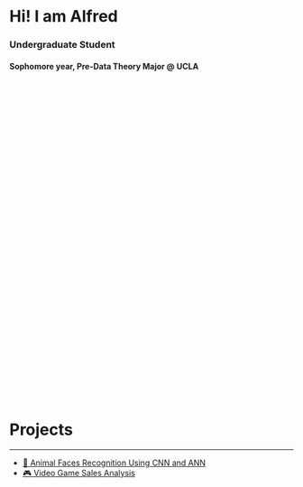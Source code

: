<pre>









  

  
  
</pre>

<h1><b>Hi! I am Alfred</b></h1>
<h3>Undergraduate Student</h3>
<h4>Sophomore year, Pre-Data Theory Major @ UCLA</h4>

<pre>






  








  










  




  

  
  
</pre>


<h1>Projects</h1>

***

* [🐶 Animal Faces Recognition Using CNN and ANN](</projects/Animal Faces Recognition/Animal Faces Recognition Report>)
* [🎮 Video Game Sales Analysis](https://github.com/alfredmastan/Video-Game-Sales-Analysis/blob/main/Video%20Game%20Sales%20EDA.ipynb)

